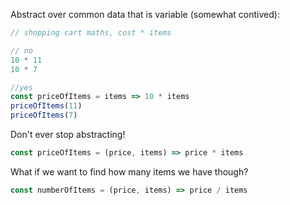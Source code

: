 Abstract over common data that is variable (somewhat contived):

```js
// shopping cart maths, cost * items

// no
10 * 11
10 * 7

//yes
const priceOfItems = items => 10 * items
priceOfItems(11)
priceOfItems(7)
```

Don't ever stop abstracting!

```js
const priceOfItems = (price, items) => price * items
```

What if we want to find how many items we have though?

```js
const numberOfItems = (price, items) => price / items
```

